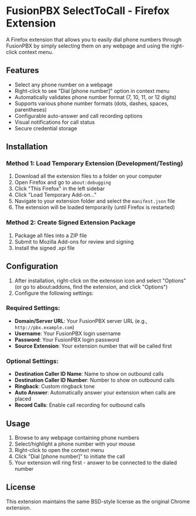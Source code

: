# FusionPBX SelectToCall - Firefox Extension

A Firefox extension that allows you to easily dial phone numbers through FusionPBX by simply selecting them on any webpage and using the right-click context menu.

## Features

- Select any phone number on a webpage
- Right-click to see "Dial [phone number]" option in context menu
- Automatically validates phone number format (7, 10, 11, or 12 digits)
- Supports various phone number formats (dots, dashes, spaces, parentheses)
- Configurable auto-answer and call recording options
- Visual notifications for call status
- Secure credential storage

## Installation

### Method 1: Load Temporary Extension (Development/Testing)

1. Download all the extension files to a folder on your computer
2. Open Firefox and go to `about:debugging`
3. Click "This Firefox" in the left sidebar
4. Click "Load Temporary Add-on..."
5. Navigate to your extension folder and select the `manifest.json` file
6. The extension will be loaded temporarily (until Firefox is restarted)

### Method 2: Create Signed Extension Package

1. Package all files into a ZIP file
2. Submit to Mozilla Add-ons for review and signing
3. Install the signed .xpi file

## Configuration

1. After installation, right-click on the extension icon and select "Options" (or go to about:addons, find the extension, and click "Options")
2. Configure the following settings:

### Required Settings:
- **Domain/Server URL**: Your FusionPBX server URL (e.g., `http://pbx.example.com`)
- **Username**: Your FusionPBX login username
- **Password**: Your FusionPBX login password
- **Source Extension**: Your extension number that will be called first

### Optional Settings:
- **Destination Caller ID Name**: Name to show on outbound calls
- **Destination Caller ID Number**: Number to show on outbound calls  
- **Ringback**: Custom ringback tone
- **Auto Answer**: Automatically answer your extension when calls are placed
- **Record Calls**: Enable call recording for outbound calls

## Usage

1. Browse to any webpage containing phone numbers
2. Select/highlight a phone number with your mouse
3. Right-click to open the context menu
4. Click "Dial [phone number]" to initiate the call
5. Your extension will ring first - answer to be connected to the dialed number

## License

This extension maintains the same BSD-style license as the original Chrome extension.
